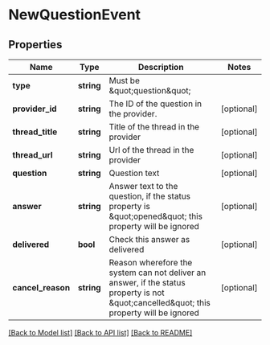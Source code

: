 # NewQuestionEvent

## Properties
Name | Type | Description | Notes
------------ | ------------- | ------------- | -------------
**type** | **string** | Must be \&quot;question\&quot; | 
**provider_id** | **string** | The ID of the question in the provider. | [optional] 
**thread_title** | **string** | Title of the thread in the provider | [optional] 
**thread_url** | **string** | Url of the thread in the provider | [optional] 
**question** | **string** | Question text | [optional] 
**answer** | **string** | Answer text to the question, if the status property is \&quot;opened\&quot; this property will be ignored | [optional] 
**delivered** | **bool** | Check this answer as delivered | [optional] 
**cancel_reason** | **string** | Reason wherefore the system can not deliver an answer, if the status property is not \&quot;cancelled\&quot; this property will be ignored | [optional] 

[[Back to Model list]](../README.md#documentation-for-models) [[Back to API list]](../README.md#documentation-for-api-endpoints) [[Back to README]](../README.md)


